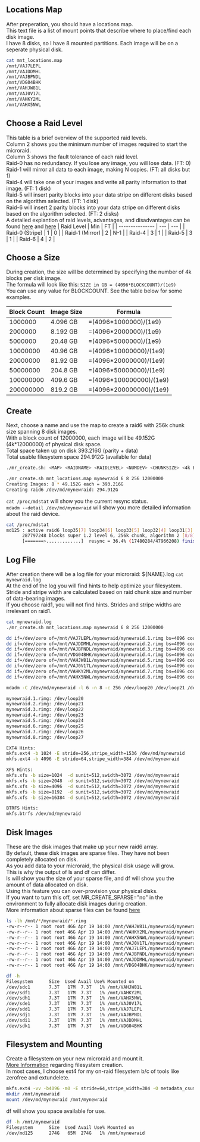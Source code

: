 ## Locations Map
After preperation, you should have a locations map. \
This text file is a list of mount points that describe where to place/find each disk image. \
I have 8 disks, so I have 8 mounted partitions. Each image will be on a seperate physical disk.
```bash
cat mnt_locations.map
/mnt/VAJ7LEPL
/mnt/VAJDDMHL
/mnt/VAJBPNDL
/mnt/VDG04BHK
/mnt/VAHJW81L
/mnt/VAJ0V17L
/mnt/VAHKY2ML
/mnt/VAHX5NWL
```

## Choose a Raid Level
This table is a brief overview of the supported raid levels. \
Column 2 shows you the minimum number of images required to start the microraid. \
Column 3 shows the fault tolerance of each raid level. \
Raid-0 has no redundancy. If you lose any image, you will lose data. (FT: 0)\
Raid-1 will mirror all data to each image, making N copies. (FT: all disks but 1) \
Raid-4 will take one of your images and write all parity information to that image. (FT: 1 disk) \
Raid-5 will insert parity blocks into your data stripe on different disks based on the algorithm selected. (FT: 1 disk) \
Raid-6 will insert 2 parity blocks into your data stripe on different disks based on the algorithm selected. (FT: 2 disks) \
A detailed explantion of raid levels, advantages, and disadvantages can be found
[here](https://www.booleanworld.com/raid-levels-explained/) and [here](https://linuxacademy.com/blog/linux/raid-explained/)
| Raid Level      | Min | FT  |
| --------------- | --- | --- |
| Raid-0 (Stripe) | 1   | 0   |
| Raid-1 (Mirror) | 2   | N-1 |
| Raid-4          | 3   | 1   |
| Raid-5          | 3   | 1   |
| Raid-6          | 4   | 2   |

## Choose a Size
During creation, the size will be determined by specifying the number of 4k blocks per disk image. \
The formula will look like this: `SIZE in GB = (4096*BLOCKCOUNT)/(1e9)` \
You can use any value for BLOCKCOUNT. See the table below for some examples.

| Block Count | Image Size | Formula                 |
| ----------- | ---------- | ----------------------- |
| 1000000     | 4.096 GB   | =(4096*1000000)/(1e9)   |
| 2000000     | 8.192 GB   | =(4096*2000000)/(1e9)   |
| 5000000     | 20.48 GB   | =(4096*5000000)/(1e9)   |
| 10000000    | 40.96 GB   | =(4096*10000000)/(1e9)  |
| 20000000    | 81.92 GB   | =(4096*20000000)/(1e9)  |
| 50000000    | 204.8 GB   | =(4096*50000000)/(1e9)  |
| 100000000   | 409.6 GB   | =(4096*100000000)/(1e9) |
| 200000000   | 819.2 GB   | =(4096*200000000)/(1e9) |

## Create
Next, choose a name and use the map to create a raid6 with 256k chunk size spanning 8 disk images. \
With a block count of 12000000, each image will be 49.152G (4k*12000000) of physical disk space. \
Total space taken up on disk 393.216G (parity + data) \
Total usable filesystem space 294.912G (available for data)
```bash
./mr_create.sh: <MAP> <RAIDNAME> <RAIDLEVEL> <NUMDEV> <CHUNKSIZE> <4k BLK CNT>

./mr_create.sh mnt_locations.map mynewraid 6 8 256 12000000
Creating Images: 8 * 49.152G each = 393.216G
Creating raid6 /dev/md/mynewraid: 294.912G
```

`cat /proc/mdstat` will show you the current resync status. \
`mdadm --detail /dev/md/mynewraid` will show you more detailed information about the raid device.
```bash
cat /proc/mdstat
md125 : active raid6 loop35[7] loop34[6] loop33[5] loop32[4] loop31[3] loop30[2] loop29[1] loop28[0]
      287797248 blocks super 1.2 level 6, 256k chunk, algorithm 2 [8/8] [UUUUUUUU]
      [=======>.............]  resync = 36.4% (17480284/47966208) finish=6.2min speed=81540K/sec
```

## Log File
After creation there will be a log file for your microraid: ${NAME}.log `cat mynewraid.log` \
At the end of the log you will find hints to help optimize your filesystem. \
Stride and stripe width are calculated based on raid chunk size and number of data-bearing images. \
If you choose raid1, you will not find hints. Strides and stripe widths are irrelevant on raid1.
```bash
cat mynewraid.log
./mr_create.sh mnt_locations.map mynewraid 6 8 256 12000000

dd if=/dev/zero of=/mnt/VAJ7LEPL/mynewraid/mynewraid.1.rimg bs=4096 count=0 seek=12000000
dd if=/dev/zero of=/mnt/VAJDDMHL/mynewraid/mynewraid.2.rimg bs=4096 count=0 seek=12000000
dd if=/dev/zero of=/mnt/VAJBPNDL/mynewraid/mynewraid.3.rimg bs=4096 count=0 seek=12000000
dd if=/dev/zero of=/mnt/VDG04BHK/mynewraid/mynewraid.4.rimg bs=4096 count=0 seek=12000000
dd if=/dev/zero of=/mnt/VAHJW81L/mynewraid/mynewraid.5.rimg bs=4096 count=0 seek=12000000
dd if=/dev/zero of=/mnt/VAJ0V17L/mynewraid/mynewraid.6.rimg bs=4096 count=0 seek=12000000
dd if=/dev/zero of=/mnt/VAHKY2ML/mynewraid/mynewraid.7.rimg bs=4096 count=0 seek=12000000
dd if=/dev/zero of=/mnt/VAHX5NWL/mynewraid/mynewraid.8.rimg bs=4096 count=0 seek=12000000

mdadm -C /dev/md/mynewraid -l 6 -n 8 -c 256 /dev/loop20 /dev/loop21 /dev/loop22 /dev/loop23 /dev/loop24 /dev/loop25 /dev/loop26 /dev/loop27

mynewraid.1.rimg: /dev/loop20
mynewraid.2.rimg: /dev/loop21
mynewraid.3.rimg: /dev/loop22
mynewraid.4.rimg: /dev/loop23
mynewraid.5.rimg: /dev/loop24
mynewraid.6.rimg: /dev/loop25
mynewraid.7.rimg: /dev/loop26
mynewraid.8.rimg: /dev/loop27

EXT4 Hints:
mkfs.ext4 -b 1024 -E stride=256,stripe_width=1536 /dev/md/mynewraid
mkfs.ext4 -b 4096 -E stride=64,stripe_width=384 /dev/md/mynewraid

XFS Hints:
mkfs.xfs -b size=1024  -d sunit=512,swidth=3072 /dev/md/mynewraid
mkfs.xfs -b size=2048  -d sunit=512,swidth=3072 /dev/md/mynewraid
mkfs.xfs -b size=4096  -d sunit=512,swidth=3072 /dev/md/mynewraid
mkfs.xfs -b size=8192  -d sunit=512,swidth=3072 /dev/md/mynewraid
mkfs.xfs -b size=16384 -d sunit=512,swidth=3072 /dev/md/mynewraid

BTRFS Hints:
mkfs.btrfs /dev/md/mynewraid
```

## Disk Images
These are the disk images that make up your new raid6 array. \
By default, these disk images are sparse files. They have not been completely allocated on disk. \
As you add data to your microraid, the physical disk usage will grow. \
This is why the output of ls and df can differ. \
ls will show you the size of your sparse file, and df will show you the amount of data allocated on disk. \
Using this feature you can over-provision your physical disks. \
If you want to turn this off, set MR_CREATE_SPARSE="no" in the environment to fully allocate disk images during creation. \
More information about sparse files can be found [here](https://unix.stackexchange.com/questions/108858/seek-argument-in-command-dd)
```bash
ls -lh /mnt/*/mynewraid/*.rimg
-rw-r--r-- 1 root root 46G Apr 19 14:00 /mnt/VAHJW81L/mynewraid/mynewraid.5.rimg
-rw-r--r-- 1 root root 46G Apr 19 14:00 /mnt/VAHKY2ML/mynewraid/mynewraid.7.rimg
-rw-r--r-- 1 root root 46G Apr 19 14:00 /mnt/VAHX5NWL/mynewraid/mynewraid.8.rimg
-rw-r--r-- 1 root root 46G Apr 19 14:00 /mnt/VAJ0V17L/mynewraid/mynewraid.6.rimg
-rw-r--r-- 1 root root 46G Apr 19 14:00 /mnt/VAJ7LEPL/mynewraid/mynewraid.1.rimg
-rw-r--r-- 1 root root 46G Apr 19 14:00 /mnt/VAJBPNDL/mynewraid/mynewraid.3.rimg
-rw-r--r-- 1 root root 46G Apr 19 14:00 /mnt/VAJDDMHL/mynewraid/mynewraid.2.rimg
-rw-r--r-- 1 root root 46G Apr 19 14:00 /mnt/VDG04BHK/mynewraid/mynewraid.4.rimg

df -h
Filesystem      Size  Used Avail Use% Mounted on
/dev/sdc1       7.3T   17M  7.3T   1% /mnt/VAHJW81L
/dev/sdf1       7.3T   17M  7.3T   1% /mnt/VAHKY2ML
/dev/sdh1       7.3T   17M  7.3T   1% /mnt/VAHX5NWL
/dev/sde1       7.3T   17M  7.3T   1% /mnt/VAJ0V17L
/dev/sdd1       7.3T   17M  7.3T   1% /mnt/VAJ7LEPL
/dev/sdj1       7.3T   17M  7.3T   1% /mnt/VAJBPNDL
/dev/sdi1       7.3T   17M  7.3T   1% /mnt/VAJDDMHL
/dev/sdk1       7.3T   17M  7.3T   1% /mnt/VDG04BHK
```

## Filesystem and Mounting
Create a filesystem on your new microraid and mount it. \
[More Information](https://github.com/Fullaxx/microraids/blob/master/MKFS_EXAMPLE.md) regarding filesystem creation. \
In most cases, I choose ext4 for my on-raid filesystem b/c of tools like zerofree and extundelete.
```bash
mkfs.ext4 -vv -b4096 -m0 -E stride=64,stripe_width=384 -O metadata_csum,64bit -T largefile4 /dev/md/mynewraid
mkdir /mnt/mynewraid
mount /dev/md/mynewraid /mnt/mynewraid
```

df will show you space available for use.
```bash
df -h /mnt/mynewraid
Filesystem      Size  Used Avail Use% Mounted on
/dev/md125      274G   65M  274G   1% /mnt/mynewraid
```
